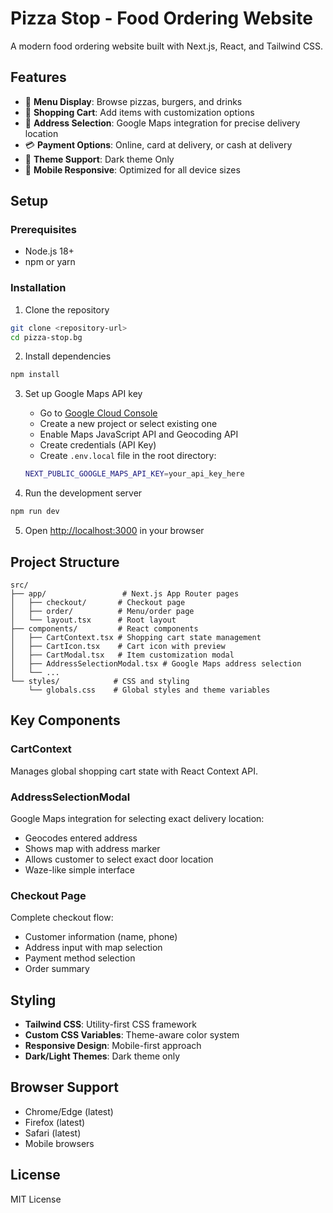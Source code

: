 # Pizza Stop - Food Ordering Website

A modern food ordering website built with Next.js, React, and Tailwind CSS.

## Features

- 🍕 **Menu Display**: Browse pizzas, burgers, and drinks
- 🛒 **Shopping Cart**: Add items with customization options
- 📍 **Address Selection**: Google Maps integration for precise delivery location
- 💳 **Payment Options**: Online, card at delivery, or cash at delivery
- 🌙 **Theme Support**: Dark theme Only
- 📱 **Mobile Responsive**: Optimized for all device sizes

## Setup

### Prerequisites

- Node.js 18+ 
- npm or yarn

### Installation

1. Clone the repository
```bash
git clone <repository-url>
cd pizza-stop.bg
```

2. Install dependencies
```bash
npm install
```

3. Set up Google Maps API key
   - Go to [Google Cloud Console](https://console.cloud.google.com/apis/credentials)
   - Create a new project or select existing one
   - Enable Maps JavaScript API and Geocoding API
   - Create credentials (API Key)
   - Create `.env.local` file in the root directory:
   ```bash
   NEXT_PUBLIC_GOOGLE_MAPS_API_KEY=your_api_key_here
   ```

4. Run the development server
```bash
npm run dev
```

5. Open [http://localhost:3000](http://localhost:3000) in your browser

## Project Structure

```
src/
├── app/                 # Next.js App Router pages
│   ├── checkout/       # Checkout page
│   ├── order/          # Menu/order page
│   └── layout.tsx      # Root layout
├── components/         # React components
│   ├── CartContext.tsx # Shopping cart state management
│   ├── CartIcon.tsx    # Cart icon with preview
│   ├── CartModal.tsx   # Item customization modal
│   ├── AddressSelectionModal.tsx # Google Maps address selection
│   └── ...
└── styles/            # CSS and styling
    └── globals.css    # Global styles and theme variables
```

## Key Components

### CartContext
Manages global shopping cart state with React Context API.

### AddressSelectionModal
Google Maps integration for selecting exact delivery location:
- Geocodes entered address
- Shows map with address marker
- Allows customer to select exact door location
- Waze-like simple interface

### Checkout Page
Complete checkout flow:
- Customer information (name, phone)
- Address input with map selection
- Payment method selection
- Order summary

## Styling

- **Tailwind CSS**: Utility-first CSS framework
- **Custom CSS Variables**: Theme-aware color system
- **Responsive Design**: Mobile-first approach
- **Dark/Light Themes**: Dark theme only

## Browser Support

- Chrome/Edge (latest)
- Firefox (latest)
- Safari (latest)
- Mobile browsers

## License

MIT License
